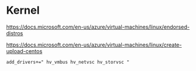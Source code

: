 # Kernel
<https://docs.microsoft.com/en-us/azure/virtual-machines/linux/endorsed-distros>


<https://docs.microsoft.com/en-us/azure/virtual-machines/linux/create-upload-centos>

```
add_drivers+=" hv_vmbus hv_netvsc hv_storvsc "
```
